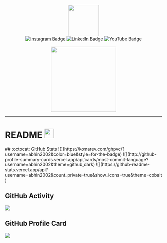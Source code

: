 <!-- Let's Code gif -->
<div id="header" align="center">
  <img src="https://media.giphy.com/media/hqU2KkjW5bE2v2Z7Q2/giphy.gif" width="100"/>
  
<!-- social network handles --> 
   
  <div id="badges">
  <!-- Instagram -->
  <a href="https://www.linkedin.com/in/abhin-p-t-445463227/">
    <img src="https://img.shields.io/badge/Instagram-pink?style=for-the-badge&logo=Instagram&logoColor=white" alt="Instagram Badge"/>
  </a>
 <!-- LinkedIn -->
   <a href="https://www.instagram.com/____abhin__/?next=%2F">
    <img src="https://img.shields.io/badge/LinkedIn-blue?style=for-the-badge&logo=linkedin&logoColor=white" alt="LinkedIn Badge"/>
  </a>
 <!-- YouTube -->
  <a>
    <img src="https://img.shields.io/badge/YouTube-maroon?style=for-the-badge&logo=youtube&logoColor=white" alt="YouTube Badge"/>
  </a>
</div>
  &nbsp;
  <!-- life is brainless -->
<div>
  <img src="https://media.giphy.com/media/lBm4rgtyIPJmywXzLW/giphy.gif" width="210"/>
</div>
  
<!-- view counter -->
<div>
    <img src="https://komarev.com/ghpvc/?username=nobleaustine&style=flat-circle&color=blue" alt=""/>  
 </div>
</div>

---

<!-- readme and loading gif -->
<div>
<h1>
  README
  <img src="https://media.giphy.com/media/17mNCcKU1mJlrbXodo/giphy.gif" width="30px"/>
</h1>
</div>
## :octocat: GitHub Stats
![](https://komarev.com/ghpvc/?username=abhin2002&color=blue&style=for-the-badge)  
![](http://github-profile-summary-cards.vercel.app/api/cards/most-commit-language?username=abhin2002&theme=github_dark)
![](https://github-readme-stats.vercel.app/api?username=abhin2002&count_private=true&show_icons=true&theme=cobalt)

## GitHub Activity
![](https://github-readme-activity-graph.cyclic.app/graph?username=abhin2002&theme=cobalt)

## GitHub Profile Card
![](https://github-profile-summary-cards.vercel.app/api/cards/profile-details?username=abhin2002&theme=github_dark)
